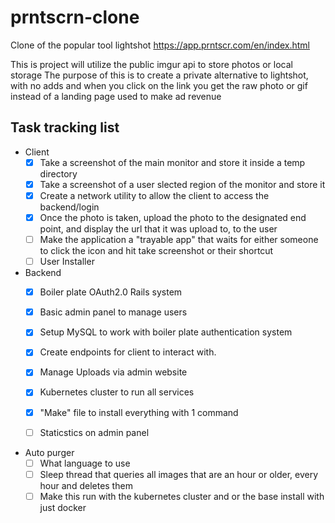 # prntscrn-clone
Clone of the popular tool lightshot https://app.prntscr.com/en/index.html

This is project will utilize the public imgur api to store photos or local storage
The purpose of this is to create a private alternative to lightshot, with no adds and when you click on the link you get the raw photo or gif instead of a landing page used to make ad revenue

## Task tracking list
- Client
  - [X] Take a screenshot of the main monitor and store it inside a temp directory
  - [X] Take a screenshot of a user slected region of the monitor and store it
  - [X] Create a network utility to allow the client to access the backend/login
  - [X] Once the photo is taken, upload the photo to the designated end point, and display the url that it was upload to, to the user
  - [ ] Make the application a "trayable app" that waits for either someone to click the icon and hit take screenshot or their shortcut
  - [ ] User Installer

- Backend
  - [X] Boiler plate OAuth2.0 Rails system
  - [X] Basic admin panel to manage users
  - [X] Setup MySQL to work with boiler plate authentication system
  - [X] Create endpoints for client to interact with.
  - [X] Manage Uploads via admin website
  - [X] Kubernetes cluster to run all services
  - [X] "Make" file to install everything with 1 command
  - [ ] Staticstics on admin panel


- Auto purger
  - [ ] What language to use
  - [ ] Sleep thread that queries all images that are an hour or older, every hour and deletes them
  - [ ] Make this run with the kubernetes cluster and or the base install with just docker
